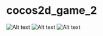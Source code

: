# cocos2d_game_2

![Alt text](http://kp27112.zut.edu.pl/images/example/tow0.png "Menu window")
![Alt text](http://kp27112.zut.edu.pl/images/example/tow1.png "screen1 ")
![Alt text](http://kp27112.zut.edu.pl/images/example/tow2.png "screen2 ")
